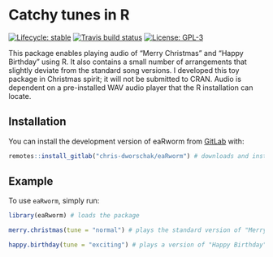
<!-- README.md is generated from README.Rmd. Please edit that file -->

# Catchy tunes in R

<!-- [![Lifecycle: experimental](https://img.shields.io/badge/lifecycle-experimental-orange.svg)](https://www.tidyverse.org/lifecycle/#experimental) -->
<!-- badges: start -->

[![Lifecycle:
stable](https://img.shields.io/badge/lifecycle-stable-brightgreen.svg)](https://lifecycle.r-lib.org/articles/stages.html#stable/)
[![Travis build
status](https://travis-ci.com/chris-dworschak/eaRworm.svg?branch=main)](https://travis-ci.com/gitlab/chris-dworschak/eaRworm)
[![License:
GPL-3](https://img.shields.io/badge/License-GPLv3-lightgrey.svg)](https://www.gnu.org/licenses/gpl-3.0)
<!-- badges: end -->

This package enables playing audio of “Merry Christmas” and “Happy
Birthday” using R. It also contains a small number of arrangements that
slightly deviate from the standard song versions. I developed this toy
package in Christmas spirit; it will not be submitted to CRAN. Audio is
dependent on a pre-installed WAV audio player that the R installation
can locate.

## Installation

You can install the development version of eaRworm from
[GitLab](https://gitlab.com/chris-dworschak/) with:

``` r
remotes::install_gitlab("chris-dworschak/eaRworm") # downloads and installs the package from GitLab
```

## Example

To use `eaRworm`, simply run:

``` r
library(eaRworm) # loads the package

merry.christmas(tune = "normal") # plays the standard version of "Merry Christmas"

happy.birthday(tune = "exciting") # plays a version of "Happy Birthday"
```
